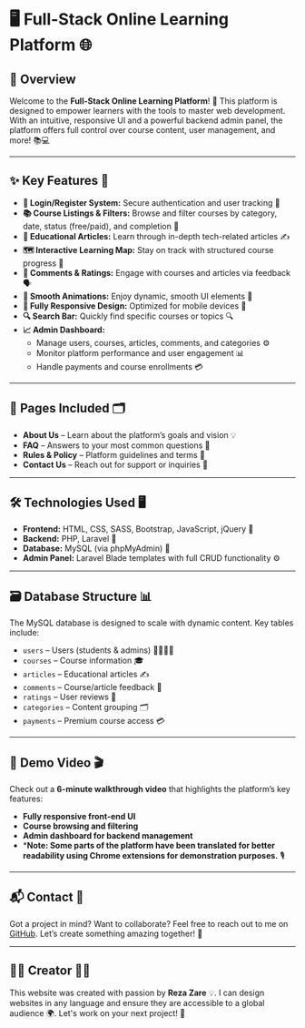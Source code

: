 # 🖥️ Full-Stack Online Learning Platform 🌐

## 🧠 Overview
Welcome to the **Full-Stack Online Learning Platform**! 🚀 This platform is designed to empower learners with the tools to master web development. With an intuitive, responsive UI and a powerful backend admin panel, the platform offers full control over course content, user management, and more! 📚💻

---

## ✨ Key Features 🌟

- **🔐 Login/Register System:** Secure authentication and user tracking 🔑
- **📚 Course Listings & Filters:** Browse and filter courses by category, date, status (free/paid), and completion 🔎
- **📝 Educational Articles:** Learn through in-depth tech-related articles ✍️
- **🗺️ Interactive Learning Map:** Stay on track with structured course progress 📍
- **💬 Comments & Ratings:** Engage with courses and articles via feedback 🗣️
- **🎨 Smooth Animations:** Enjoy dynamic, smooth UI elements 🎥
- **📱 Fully Responsive Design:** Optimized for mobile devices 📱
- **🔍 Search Bar:** Quickly find specific courses or topics 🔍
- **📈 Admin Dashboard:**  
  - Manage users, courses, articles, comments, and categories ⚙️  
  - Monitor platform performance and user engagement 📊  
  - Handle payments and course enrollments 💳

---

## 📄 Pages Included 🗂️

- **About Us** – Learn about the platform’s goals and vision 💡
- **FAQ** – Answers to your most common questions 🤔
- **Rules & Policy** – Platform guidelines and terms 📑
- **Contact Us** – Reach out for support or inquiries 📧

---

## 🛠️ Technologies Used 🖥️

- **Frontend:** HTML, CSS, SASS, Bootstrap, JavaScript, jQuery 🎨
- **Backend:** PHP, Laravel 🔧
- **Database:** MySQL (via phpMyAdmin) 💾
- **Admin Panel:** Laravel Blade templates with full CRUD functionality ⚙️

---

## 🗃️ Database Structure 📊

The MySQL database is designed to scale with dynamic content. Key tables include:

- `users` – Users (students & admins) 👩‍💻👨‍💻
- `courses` – Course information 🎓
- `articles` – Educational articles ✍️
- `comments` – Course/article feedback 💬
- `ratings` – User reviews 🌟
- `categories` – Content grouping 🗂️
- `payments` – Premium course access 💳

---

## 🎥 Demo Video 🎬

Check out a **6-minute walkthrough video** that highlights the platform’s key features:

- **Fully responsive front-end UI**  
- **Course browsing and filtering**  
- **Admin dashboard for backend management**  
- ***Note: Some parts of the platform have been translated for better readability using Chrome extensions for demonstration purposes.** 🎙️

---

## 📬 Contact 📨

Got a project in mind? Want to collaborate? Feel free to reach out to me on [GitHub](https://github.com/reza-zare). Let’s create something amazing together! 💬

---

## 👨‍💻 Creator 🧑‍💻

This website was created with passion by **Reza Zare** 💡. I can design websites in any language and ensure they are accessible to a global audience 🌍. Let's work on your next project! 🚀

